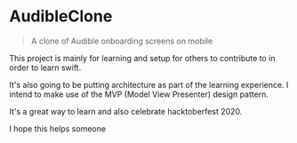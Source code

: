 # AudibleClone

> A clone of Audible onboarding screens on mobile

This project is mainly for learning and setup for others to contribute to in order to learn swift.

It's also going to be putting architecture as part of the learning experience. 
I intend to make use of the MVP (Model View Presenter) design pattern.

It's a great way to learn and also celebrate hacktoberfest 2020.

I hope this helps someone
